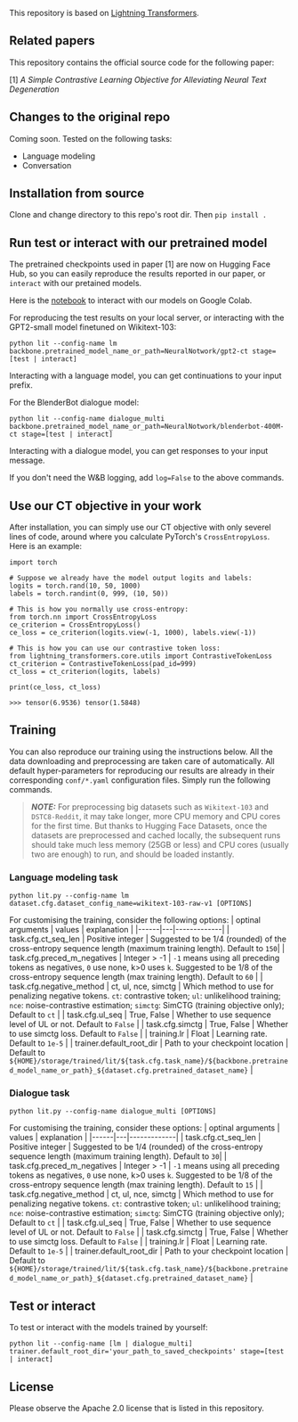 <!-- This repo is for our paper _Training a Turn-level User Engagingness Predictor for Dialogues with Weak Supervision_ -->

This repository is based on [Lightning Transformers](https://github.com/PyTorchLightning/lightning-transformers).

## Related papers

This repository contains the official source code for the following paper:

[1] _A Simple Contrastive Learning Objective for Alleviating Neural Text Degeneration_
<!-- WESEE -->

## Changes to the original repo
Coming soon.
Tested on the following tasks:
* Language modeling
* Conversation
<!-- * Text regression -->


## Installation from source

Clone and change directory to this repo's root dir.
Then `pip install .`

## Run test or interact with our pretrained model

The pretrained checkpoints used in paper [1] are now on Hugging Face Hub, so you can easily reproduce the results reported in our paper, or `interact` with our pretained models.

Here is the [notebook](https://colab.research.google.com/drive/1cbWX7gQfuICS4b1McqOkF2I63kYn5XWL?usp=sharing) to interact with our models on Google Colab.

For reproducing the test results on your local server, or interacting with the GPT2-small model finetuned on Wikitext-103:

`python lit --config-name lm backbone.pretrained_model_name_or_path=NeuralNotwork/gpt2-ct stage=[test | interact]`

Interacting with a language model, you can get continuations to your input prefix.

For the BlenderBot dialogue model:

`python lit --config-name dialogue_multi backbone.pretrained_model_name_or_path=NeuralNotwork/blenderbot-400M-ct stage=[test | interact]`

Interacting with a dialogue model, you can get responses to your input message.

If you don't need the W&B logging, add `log=False` to the above commands.

## Use our CT objective in your work

After installation, you can simply use our CT objective with only severel lines of code, around where you calculate PyTorch's `CrossEntropyLoss`.
Here is an example:
```
import torch

# Suppose we already have the model output logits and labels:
logits = torch.rand(10, 50, 1000)
labels = torch.randint(0, 999, (10, 50))

# This is how you normally use cross-entropy:
from torch.nn import CrossEntropyLoss
ce_criterion = CrossEntropyLoss()
ce_loss = ce_criterion(logits.view(-1, 1000), labels.view(-1))

# This is how you can use our contrastive token loss:
from lightning_transformers.core.utils import ContrastiveTokenLoss
ct_criterion = ContrastiveTokenLoss(pad_id=999)
ct_loss = ct_criterion(logits, labels)

print(ce_loss, ct_loss)

>>> tensor(6.9536) tensor(1.5848)
```

## Training

You can also reproduce our training using the instructions below.
All the data downloading and preprocessing are taken care of automatically.
All default hyper-parameters for reproducing our results are already in their corresponding `conf/*.yaml`
configuration files.
Simply run the following commands.

> **_NOTE:_**  For preprocessing big datasets such as `Wikitext-103` and `DSTC8-Reddit`, it may take longer, more CPU memory and CPU cores for the first time. But thanks to Hugging Face Datasets, once the datasets are preprocessed and cached locally, the subsequent runs should take much less memory (25GB or less) and CPU cores (usually two are enough) to run, and should be loaded instantly.

### Language modeling task

`python lit.py --config-name lm dataset.cfg.dataset_config_name=wikitext-103-raw-v1 [OPTIONS]`

For customising the training, consider the following options:
| optinal arguments | values | explanation |
|------|---|-------------|
| task.cfg.ct_seq_len | Positive integer | Suggested to be 1/4 (rounded) of the cross-entropy sequence length (maximum training length). Default to `150`|
| task.cfg.preced_m_negatives | Integer > -1 | `-1` means using all preceding tokens as negatives, `0` use none, k>0 uses `k`. Suggested to be 1/8 of the cross-entropy sequence length (max training length). Default to `60` |
| task.cfg.negative_method | ct, ul, nce, simctg | Which method to use for penalizing negative tokens. `ct`: contrastive token; `ul`: unlikelihood training; `nce`: noise-contrastive estimation; `simctg`: SimCTG (training objective only); Default to `ct` |
| task.cfg.ul_seq | True, False | Whether to use sequence level of UL or not. Default to `False` |
| task.cfg.simctg | True, False | Whether to use simctg loss. Default to `False` |
| training.lr | Float | Learning rate. Default to `1e-5` |
| trainer.default_root_dir | Path to your checkpoint location | Default to `${HOME}/storage/trained/lit/${task.cfg.task_name}/${backbone.pretrained_model_name_or_path}_${dataset.cfg.pretrained_dataset_name}` |

### Dialogue task

`python lit.py --config-name dialogue_multi [OPTIONS]`

For customising the training, consider these options:
| optinal arguments | values | explanation |
|------|---|-------------|
| task.cfg.ct_seq_len | Positive integer | Suggested to be 1/4 (rounded) of the cross-entropy sequence length (maximum training length). Default to `30`|
| task.cfg.preced_m_negatives | Integer > -1 | `-1` means using all preceding tokens as negatives, `0` use none, k>0 uses `k`. Suggested to be 1/8 of the cross-entropy sequence length (max training length). Default to `15` |
| task.cfg.negative_method | ct, ul, nce, simctg | Which method to use for penalizing negative tokens. `ct`: contrastive token; `ul`: unlikelihood training; `nce`: noise-contrastive estimation; `simctg`: SimCTG (training objective only); Default to `ct` |
| task.cfg.ul_seq | True, False | Whether to use sequence level of UL or not. Default to `False` |
| task.cfg.simctg | True, False | Whether to use simctg loss. Default to `False` |
| training.lr | Float | Learning rate. Default to `1e-5` |
| trainer.default_root_dir | Path to your checkpoint location | Default to `${HOME}/storage/trained/lit/${task.cfg.task_name}/${backbone.pretrained_model_name_or_path}_${dataset.cfg.pretrained_dataset_name}` |

<!-- ### Text regression task (engagingness evaluator)

`python lit.py --config-name rdep_hier_multi` -->

## Test or interact

To test or interact with the models trained by yourself:

`python lit --config-name [lm | dialogue_multi] trainer.default_root_dir='your_path_to_saved_checkpoints' stage=[test | interact]`

<!-- ```
export DATASET=fed # or daily_dialog_engaging

python lit.py --config-name rdep_hier dataset.cfg.history_size=3 trainer.default_root_dir='your_path_to_save_checkpoints' stage=test log=False dataset=nlp/text_regression/${DATASET}
``` -->

## License

Please observe the Apache 2.0 license that is listed in this repository.
